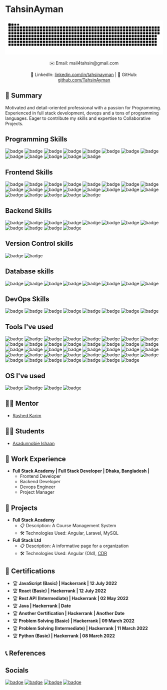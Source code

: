 <!-- README.md -->

# TahsinAyman

![Contr IMage](./contributions.svg)

<div align="center">
  ✉️ Email: mail4tahsin@gmail.com <br>
  
  🔗 LinkedIn: [linkedin.com/in/tahsinayman](https://linkedin.com/in/tahsinayman) | 🐙 GitHub: [github.com/TahsinAyman](https://github.com/TahsinAyman)
  
</div>

## 🚀 Summary

Motivated and detail-oriented professional with a passion for Programming. Experienced in full stack development, devops and a tons of programming languages. Eager to contribute my skills and expertise to Collaborative Projects.

## Programming Skills
![badge](https://img.shields.io/badge/shell_script-%23121011.svg?style=for-the-badge&logo=gnu-bash&logoColor=white)
![badge](https://img.shields.io/badge/c-%2300599C.svg?style=for-the-badge&logo=C&logoColor=white)
![badge](https://img.shields.io/badge/c++-%2300599C.svg?style=for-the-badge&logo=C%2B%2B&logoColor=white)
![badge](https://img.shields.io/badge/python-%2314354C.svg?style=for-the-badge&logo=python&logoColor=white)
![badge](https://img.shields.io/badge/java-%23ED8B00.svg?style=for-the-badge&logo=openjdk&logoColor=white)
![badge](https://img.shields.io/badge/javascript-%23323330.svg?style=for-the-badge&logo=javascript&logoColor=%23F7DF1E)
![badge](https://img.shields.io/badge/typescript-%23007ACC.svg?style=for-the-badge&logo=typescript&logoColor=white)
![badge](https://img.shields.io/badge/dart-%230175C2.svg?style=for-the-badge&logo=dart&logoColor=white)
![badge](https://img.shields.io/badge/html5-%23E34F26.svg?style=for-the-badge&logo=html5&logoColor=white)
![badge](https://img.shields.io/badge/css3-%231572B6.svg?style=for-the-badge&logo=css3&logoColor=white)
![badge](https://img.shields.io/badge/sass-%23CC6699.svg?style=for-the-badge&logo=sass&logoColor=white)
![badge](https://img.shields.io/badge/php-%23777BB4.svg?style=for-the-badge&logo=php&logoColor=white)
![badge](https://img.shields.io/badge/bash-%23121011.svg?style=for-the-badge&logo=gnu-bash&logoColor=white)
## Frontend Skills
![badge](https://img.shields.io/badge/react-%2320232a.svg?style=for-the-badge&logo=react&logoColor=%2361DAFB)
![badge](https://img.shields.io/badge/next.js-%23000000.svg?style=for-the-badge&logo=next-dot-js&logoColor=white)
![badge](https://img.shields.io/badge/angular-%23DD0031.svg?style=for-the-badge&logo=angular&logoColor=white)
![badge](https://img.shields.io/badge/svelte-%23f93e02.svg?style=for-the-badge&logo=svelte&logoColor=white)
![badge](https://img.shields.io/badge/flutter-%2302569B.svg?style=for-the-badge&logo=flutter&logoColor=white)
![badge](https://img.shields.io/badge/react_native-%2320232a.svg?style=for-the-badge&logo=react&logoColor=%2361DAFB)
![badge](https://img.shields.io/badge/electron-%2347848E.svg?style=for-the-badge&logo=electron&logoColor=white)
![badge](https://img.shields.io/badge/jquery-%230769AD.svg?style=for-the-badge&logo=jquery&logoColor=white)
![badge](https://img.shields.io/badge/bootstrap-%23563D7C.svg?style=for-the-badge&logo=bootstrap&logoColor=white)
![badge](https://img.shields.io/badge/tailwindcss-%2338B2AC.svg?style=for-the-badge&logo=tailwind-css&logoColor=white)
![badge](https://img.shields.io/badge/material--ui-%230081CB.svg?style=for-the-badge&logo=material-ui&logoColor=white)
![badge](https://img.shields.io/badge/radix_ui-%23000000.svg?style=for-the-badge&logo=radix-ui&logoColor=white)
![badge](https://img.shields.io/badge/chakra_ui-%23319795.svg?style=for-the-badge&logo=chakra-ui&logoColor=white)
![badge](https://img.shields.io/badge/shadow_ui-%23000000.svg?style=for-the-badge&logo=shadow-ui&logoColor=white)
![badge](https://img.shields.io/badge/vitepress-%23000000.svg?style=for-the-badge&logo=vite&logoColor=white)
![badge](https://img.shields.io/badge/vite-%23000000.svg?style=for-the-badge&logo=vite&logoColor=white)
![badge](https://img.shields.io/badge/webpack-%238DD6F9.svg?style=for-the-badge&logo=webpack&logoColor=white)
![badge](https://img.shields.io/badge/gulp-%23CF4647.svg?style=for-the-badge&logo=gulp&logoColor=white)
![badge](https://img.shields.io/badge/vercel-%23000000.svg?style=for-the-badge&logo=vercel&logoColor=white)
![badge](https://img.shields.io/badge/github_pages-%2324292e.svg?style=for-the-badge&logo=github&logoColor=white)
![badge](https://img.shields.io/badge/hostinger-%23000000.svg?style=for-the-badge&logo=hostinger&logoColor=white)
## Backend Skills
![badge](https://img.shields.io/badge/node.js-%2343853D.svg?style=for-the-badge&logo=node-dot-js&logoColor=white)
![badge](https://img.shields.io/badge/express.js-%23000000.svg?style=for-the-badge&logo=express&logoColor=white)
![badge](https://img.shields.io/badge/nestjs-%23E0234E.svg?style=for-the-badge&logo=nestjs&logoColor=white)
![badge](https://img.shields.io/badge/django-%23092E20.svg?style=for-the-badge&logo=django&logoColor=white)
![badge](https://img.shields.io/badge/flask-%23000.svg?style=for-the-badge&logo=flask&logoColor=white)
![badge](https://img.shields.io/badge/laravel-%23FF2D20.svg?style=for-the-badge&logo=laravel&logoColor=white)
![badge](https://img.shields.io/badge/spring-%236DB33F.svg?style=for-the-badge&logo=spring&logoColor=white)
![badge](https://img.shields.io/badge/graphql-%23E10098.svg?style=for-the-badge&logo=graphql&logoColor=white)
![badge](https://img.shields.io/badge/apollo_server-%23white.svg?style=for-the-badge&logo=apollo-graphql)
![badge](https://img.shields.io/badge/prisma-%232D3748.svg?style=for-the-badge&logo=prisma&logoColor=white)
![badge](https://img.shields.io/badge/spring_data_jpa-%236DB33F.svg?style=for-the-badge&logo=spring&logoColor=white)
![badge](https://img.shields.io/badge/spring_security-%236DB33F.svg?style=for-the-badge&logo=spring&logoColor=white)
## Version Control skills
![badge](https://img.shields.io/badge/git-%23F05033.svg?style=for-the-badge&logo=git&logoColor=white)
![badge](https://img.shields.io/badge/github-%23121011.svg?style=for-the-badge&logo=github&logoColor=white)
## Database skills
![badge](https://img.shields.io/badge/mysql-%2300f.svg?style=for-the-badge&logo=mysql&logoColor=white)
![badge](https://img.shields.io/badge/postgresql-%23336791.svg?style=for-the-badge&logo=postgresql&logoColor=white)
![badge](https://img.shields.io/badge/mongodb-%234ea94b.svg?style=for-the-badge&logo=mongodb&logoColor=white)
![badge](https://img.shields.io/badge/sqlite-%23003B57.svg?style=for-the-badge&logo=sqlite&logoColor=white)
![badge](https://img.shields.io/badge/redis-%23DD0031.svg?style=for-the-badge&logo=redis&logoColor=white)
![badge](https://img.shields.io/badge/firebase-%23039BE5.svg?style=for-the-badge&logo=firebase)
![badge](https://img.shields.io/badge/elasticsearch-%23005571.svg?style=for-the-badge&logo=elasticsearch&logoColor=white)
![badge](https://img.shields.io/badge/couchbase-%23E4136E.svg?style=for-the-badge&logo=couchbase&logoColor=white)
## DevOps Skills
![badge](https://img.shields.io/badge/docker-%230db7ed.svg?style=for-the-badge&logo=docker&logoColor=white)
![badge](https://img.shields.io/badge/kubernetes-%23326ce5.svg?style=for-the-badge&logo=kubernetes&logoColor=white)
![badge](https://img.shields.io/badge/jenkins-%232C5263.svg?style=for-the-badge&logo=jenkins&logoColor=white)
![badge](https://img.shields.io/badge/github_actions-%232671E5.svg?style=for-the-badge&logo=github-actions&logoColor=white)
![badge](https://img.shields.io/badge/heroku-%23430098.svg?style=for-the-badge&logo=heroku&logoColor=white)
![badge](https://img.shields.io/badge/netlify-%23000000.svg?style=for-the-badge&logo=netlify&logoColor=white)
![badge](https://img.shields.io/badge/vercel-%23000000.svg?style=for-the-badge&logo=vercel&logoColor=white)
![badge](https://img.shields.io/badge/cloudflare-%23F38020.svg?style=for-the-badge&logo=cloudflare&logoColor=white)
## Tools I've used
![badge](https://img.shields.io/badge/visual_studio_code-%23007ACC.svg?style=for-the-badge&logo=visual-studio-code&logoColor=white)
![badge](https://img.shields.io/badge/intellij_idea-%23000000.svg?style=for-the-badge&logo=intellij-idea&logoColor=white)
![badge](https://img.shields.io/badge/webstorm-%23000000.svg?style=for-the-badge&logo=webstorm&logoColor=white)
![badge](https://img.shields.io/badge/pycharm-%23000000.svg?style=for-the-badge&logo=pycharm&logoColor=white)
![badge](https://img.shields.io/badge/datagrip-%23000000.svg?style=for-the-badge&logo=datagrip&logoColor=white)
![badge](https://img.shields.io/badge/clion-%23000000.svg?style=for-the-badge&logo=clion&logoColor=white)
![badge](https://img.shields.io/badge/phpstorm-%23000000.svg?style=for-the-badge&logo=phpstorm&logoColor=white)
![badge](https://img.shields.io/badge/android_studio-%23000000.svg?style=for-the-badge&logo=android-studio&logoColor=white)
![badge](https://img.shields.io/badge/xcode-%231576F9.svg?style=for-the-badge&logo=xcode&logoColor=white)
![badge](https://img.shields.io/badge/eclipse-%23000000.svg?style=for-the-badge&logo=eclipse&logoColor=white)
![badge](https://img.shields.io/badge/sublime_text-%23FF9800.svg?style=for-the-badge&logo=sublime-text&logoColor=white)
![badge](https://img.shields.io/badge/vim-%23019733.svg?style=for-the-badge&logo=vim&logoColor=white)
![badge](https://img.shields.io/badge/gitkraken-%23FCA326.svg?style=for-the-badge&logo=gitkraken&logoColor=white)
![badge](https://img.shields.io/badge/postman-%23FF6C37.svg?style=for-the-badge&logo=postman&logoColor=white)
![badge](https://img.shields.io/badge/insomnia-%5849BE.svg?style=for-the-badge&logo=insomnia&logoColor=white)
![badge](https://img.shields.io/badge/figma-%23F24E1E.svg?style=for-the-badge&logo=figma&logoColor=white)
![badge](https://img.shields.io/badge/notion-%23000000.svg?style=for-the-badge&logo=notion&logoColor=white)
![badge](https://img.shields.io/badge/obsidian-%23000000.svg?style=for-the-badge&logo=obsidian&logoColor=white)
![badge](https://img.shields.io/badge/gitower-%23000000.svg?style=for-the-badge&logo=gitower&logoColor=white)
![badge](https://img.shields.io/badge/spring_tool_suite-%236DB33F.svg?style=for-the-badge&logo=spring&logoColor=white)
![badge](https://img.shields.io/badge/neovim-%2357A143.svg?style=for-the-badge&logo=neovim&logoColor=white)
![badge](https://img.shields.io/badge/gitkraken-%23FCA326.svg?style=for-the-badge&logo=gitkraken&logoColor=white)
![badge](https://img.shields.io/badge/atom-%23F7DF1E.svg?style=for-the-badge&logo=atom&logoColor=white)
![badge](https://img.shields.io/badge/zed-%23000000.svg?style=for-the-badge&logo=zed&logoColor=white)
![badge](https://img.shields.io/badge/codepen-%23000000.svg?style=for-the-badge&logo=codepen&logoColor=white)
![badge](https://img.shields.io/badge/repl.it-%23000000.svg?style=for-the-badge&logo=repl.it&logoColor=white)
![badge](https://img.shields.io/badge/codesandbox-%23000000.svg?style=for-the-badge&logo=codesandbox&logoColor=white)
![badge](https://img.shields.io/badge/stackblitz-%23000000.svg?style=for-the-badge&logo=stackblitz&logoColor=white)
![badge](https://img.shields.io/badge/iTerm2-%23000000.svg?style=for-the-badge&logo=iterm2&logoColor=white)
![badge](https://img.shields.io/badge/hyper-%23000000.svg?style=for-the-badge&logo=hyper&logoColor=white)
![badge](https://img.shields.io/badge/alacritty-%23000000.svg?style=for-the-badge&logo=alacritty&logoColor=white)
![badge](https://img.shields.io/badge/kitty-%23000000.svg?style=for-the-badge&logo=kitty&logoColor=white)
![badge](https://img.shields.io/badge/windows_terminal-%23000000.svg?style=for-the-badge&logo=windows-terminal&logoColor=white)
![badge](https://img.shields.io/badge/terminology-%23000000.svg?style=for-the-badge&logo=terminology&logoColor=white)
![badge](https://img.shields.io/badge/konsole-%23000000.svg?style=for-the-badge&logo=konsole&logoColor=white)
![badge](https://img.shields.io/badge/mysql_workbench-%23000000.svg?style=for-the-badge&logo=mysql&logoColor=white)
![badge](https://img.shields.io/badge/pgAdmin-%23000000.svg?style=for-the-badge&logo=postgresql&logoColor=white)
![badge](https://img.shields.io/badge/dbeaver-%23000000.svg?style=for-the-badge&logo=dbeaver&logoColor=white)
![badge](https://img.shields.io/badge/docker_desktop-%23000000.svg?style=for-the-badge&logo=docker&logoColor=white)
## OS I've used
![badge](https://img.shields.io/badge/windows-%230078D6.svg?style=for-the-badge&logo=windows&logoColor=white)
![badge](https://img.shields.io/badge/macos-%23999999.svg?style=for-the-badge&logo=apple&logoColor=white)
![badge](https://img.shields.io/badge/linux-%23FCC624.svg?style=for-the-badge&logo=linux&logoColor=black)
![badge](https://img.shields.io/badge/ubuntu-%23E95420.svg?style=for-the-badge&logo=ubuntu&logoColor=white)

## 🧑‍🏫 Mentor
- [Rashed Karim](https://github.com/rashedkarim)

## 🧑‍🎓 Students
- [Asadunnobie Ishaan](https://github.com/AsadunnobieIshaan/)

## 💼 Work Experience

- **Full Stack Academy | Full Stack Developer | Dhaka, Bangladesh |**
  - Frontend Developer
  - Backend Developer
  - Devops Engineer
  - Project Manager

## 🚀 Projects

- **Full Stack Academy**
  - 📋 Description: A Course Management System
  - 🛠️ Technologies Used: Angular, Laravel, MySQL
- **Full Stack Ltd**
  - 📋 Description: A informative page for a organization
  - 🛠️ Technologies Used: Angular (Old), [CDR](https://npmjs.com/package/create-cdr-app)

## 📜 Certifications

- 🏆 **JavaScript (Basic) | Hackerrank | 12 July 2022**
- 🏆 **React (Basic) | Hackerrank | 12 July 2022**
- 🏆 **Rest API (Intermediate) | Hackerrank | 02 May 2022**
- 🏆 **Java | Hackerrank | Date**
- 🏆 **Another Certification | Hackerrank | Another Date**
- 🏆 **Problem Solving (Basic) | Hackerrank | 09 March 2022**
- 🏆 **Problem Solving (Intermediate) | Hackerrank | 11 March 2022**
- 🏆 **Python (Basic) | Hackerrank | 08 March 2022**

## 📞 References

## Socials
<a href="https://www.facebook.com/Tahsin.Ayman" target="_blank">![badge](https://img.shields.io/badge/facebook-%231877F2.svg?style=for-the-badge&logo=facebook&logoColor=white)</a>
<a href="https://www.linkedin.com/in/tahsin-ayman/" target="_blank">![badge](https://img.shields.io/badge/linkedin-%230077B5.svg?style=for-the-badge&logo=linkedin&logoColor=white)</a>
<a href="https://github.com/TahsinAyman" target="_blank">![badge](https://img.shields.io/badge/github-%23121011.svg?style=for-the-badge&logo=github&logoColor=white)</a>
<a href="mailto:mail4tahsin@gmail.com" target="_blank">![badge](https://img.shields.io/badge/gmail-%23D14836.svg?style=for-the-badge&logo=gmail&logoColor=white)</a>
